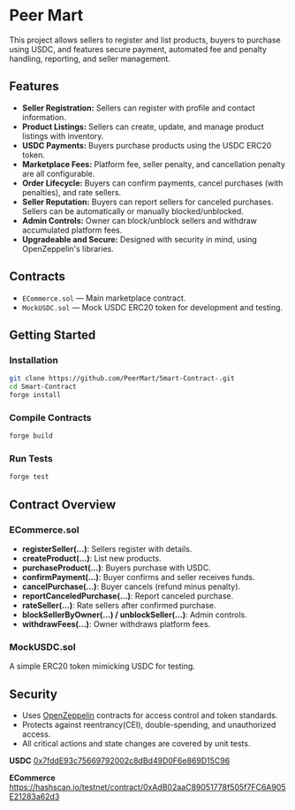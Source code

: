  # Peer Mart

 This project allows sellers to register and list products, buyers to purchase using USDC, and features secure payment, automated fee and penalty handling, reporting, and seller management.

## Features

- **Seller Registration:** Sellers can register with profile and contact information.
- **Product Listings:** Sellers can create, update, and manage product listings with inventory.
- **USDC Payments:** Buyers purchase products using the USDC ERC20 token.
- **Marketplace Fees:** Platform fee, seller penalty, and cancellation penalty are all configurable.
- **Order Lifecycle:** Buyers can confirm payments, cancel purchases (with penalties), and rate sellers.
- **Seller Reputation:** Buyers can report sellers for canceled purchases. Sellers can be automatically or manually blocked/unblocked.
- **Admin Controls:** Owner can block/unblock sellers and withdraw accumulated platform fees.
- **Upgradeable and Secure:** Designed with security in mind, using OpenZeppelin's libraries.

## Contracts

- `ECommerce.sol` — Main marketplace contract.
- `MockUSDC.sol` — Mock USDC ERC20 token for development and testing.

## Getting Started

### Installation

```bash
git clone https://github.com/PeerMart/Smart-Contract-.git
cd Smart-Contract
forge install
```

### Compile Contracts

```bash
forge build
```

### Run Tests

```bash
forge test
```


## Contract Overview

### ECommerce.sol

- **registerSeller(...)**: Sellers register with details.
- **createProduct(...)**: List new products.
- **purchaseProduct(...)**: Buyers purchase with USDC.
- **confirmPayment(...)**: Buyer confirms and seller receives funds.
- **cancelPurchase(...)**: Buyer cancels (refund minus penalty).
- **reportCanceledPurchase(...)**: Report canceled purchase.
- **rateSeller(...)**: Rate sellers after confirmed purchase.
- **blockSellerByOwner(...) / unblockSeller(...)**: Admin controls.
- **withdrawFees(...)**: Owner withdraws platform fees.

### MockUSDC.sol

A simple ERC20 token mimicking USDC for testing.

## Security

- Uses [OpenZeppelin](https://openzeppelin.com/) contracts for access control and token standards.
- Protects against reentrancy(CEI), double-spending, and unauthorized access.
- All critical actions and state changes are covered by unit tests.

 
**USDC**
[0x7fddE93c75669792002c8dBd49D0F6e869D15C96](https://hashscan.io/testnet/contract/0x7fddE93c75669792002c8dBd49D0F6e869D15C96/)

**ECommerce**
https://hashscan.io/testnet/contract/0xAdB02aaC89051778f505f7FC6A905E21283a62d3

